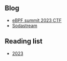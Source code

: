 ## Blog
- [eBPF summit 2023 CTF](blog/ebpf-summit-2023-ctf.md)
- [Sodastream](blog/sodastream.md)

## Reading list
- [2023](reading-list/2023.md)

